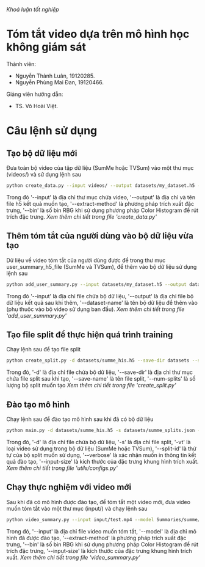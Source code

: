 *Khoá luận tốt nghiệp*
# Tóm tắt video dựa trên mô hình học không giám sát

Thành viên:
- Nguyễn Thành Luân, 19120285.
- Nguyễn Phùng Mai Đan, 19120466.

Giảng viên hướng dẫn:
- TS. Võ Hoài Việt.


# Câu lệnh sử dụng
## Tạo bộ dữ liệu mới
Đưa toàn bộ video của tập dữ liệu (SumMe hoặc TVSum) vào một thư mục (videos/) và sử dụng lệnh sau
```bash
python create_data.py --input videos/ --output datasets/my_dataset.h5 --extract-method his --bin 32
```
Trong đó '--input' là địa chỉ thư mục chứa video, '--output' là địa chỉ và tên file h5 kết quả muốn tạo, '--extract-method' là phương pháp trích xuất đặc trưng, '--bin' là số bin RBG khi sử dụng phương pháp Color Histogram để rút trích đặc trưng.
*Xem thêm chi tiết trong file 'create_data.py'*

## Thêm tóm tắt của người dùng vào bộ dữ liệu vừa tạo
Dữ liệu về video tóm tắt của người dùng được để trong thư mục user_summary_h5_file (SumMe và TVSum), để thêm vào bộ dữ liệu sử dụng lệnh sau
```bash
python add_user_summary.py --input datasets/my_dataset.h5 --output datasets/summe_his.h5 --dataset-name summe
```
Trong đó '--input' là địa chỉ file chứa bộ dữ liệu, '--output' là địa chỉ file bộ dữ liệu kết quả sau khi thêm, '--dataset-name' là tên bộ dữ liệu để thêm vào (phụ thuộc vào bộ video sử dụng ban đầu).
*Xem thêm chi tiết trong file 'add_user_summary.py'*

## Tạo file split để thực hiện quá trình training
Chạy lệnh sau để tạo file split
```bash
python create_split.py -d datasets/summe_his.h5 --save-dir datasets --save-name summe_splits  --num-splits 5
```
Trong đó, '-d' là địa chỉ file chứa bộ dữ liệu, '--save-dir' là địa chỉ thư mục chứa file split sau khi tạo, '--save-name' là tên file split, '--num-splits' là số lượng bộ split muốn tạo
*Xem thêm chi tiết trong file 'create_split.py'*

## Đào tạo mô hình
Chạy lệnh sau để đào tạo mô hình sau khi đã có bộ dữ liệu
```bash
python main.py -d datasets/summe_his.h5 -s datasets/summe_splits.json -vt summe --gpu 0 --split-id 0 --verbose --input-size 96
```
Trong đó, '-d' là địa chỉ file chứa bộ dữ liệu, '-s' là địa chỉ file split, '-vt' là loại video sử dụng trong bộ dữ liệu (SumMe hoặc TVSum), '--split-id' là thứ tự của bộ split muốn sử dụng, '--verbose' là xác nhận muốn in thông tin kết quả đào tạo, '--input-size' là kích thước của đặc trưng khung hình trích xuất.
*Xem thêm chi tiết trong file 'utils/configs.py'*

## Chạy thực nghiệm với video mới
Sau khi đã có mô hình được đào tạo, để tóm tắt một video mới, đưa video muốn tóm tắt vào một thư mục (input/) và chạy lệnh sau
```bash
python video_summary.py --input input/test.mp4 --model Summaries/summe/model_epoch60.pth.tar --extract-method his --bin 32 --input-size 96
```
Trong đó, '--input' là địa chỉ file video muốn tóm tắt, '--model' là địa chỉ mô hình đã được đào tạo, '--extract-method' là phương pháp trích xuất đặc trưng, '--bin' là số bin RBG khi sử dụng phương pháp Color Histogram để rút trích đặc trưng, '--input-size' là kích thước của đặc trưng khung hình trích xuất.
*Xem thêm chi tiết trong file 'video_summary.py'*


